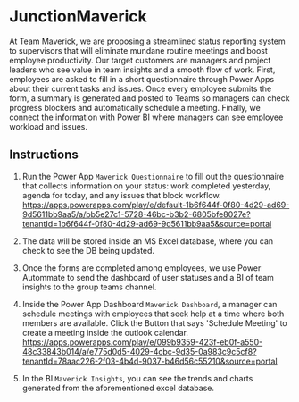 # JunctionMaverick

At Team Maverick, we are proposing a streamlined status reporting system to supervisors that will eliminate mundane routine meetings and boost employee productivity. Our target customers are managers and project leaders who see value in team insights and a smooth flow of work. First, employees are asked to fill in a short questionnaire through Power Apps about their current tasks and issues. Once every employee submits the form, a summary is generated and posted to Teams so managers can check progress blockers and automatically schedule a meeting. Finally, we connect the information with Power BI where managers can see employee workload and issues. 

## Instructions

1. Run the Power App `Maverick Questionnaire` to fill out the questionnaire that collects information on your status: work completed yesterday, agenda for today, and any issues that block workflow. 
 https://apps.powerapps.com/play/e/default-1b6f644f-0f80-4d29-ad69-9d5611bb9aa5/a/bb5e27c1-5728-46bc-b3b2-6805bfe8027e?tenantId=1b6f644f-0f80-4d29-ad69-9d5611bb9aa5&source=portal

2. The data will be stored inside an MS Excel database, where you can check to see the DB being updated. 

3. Once the forms are completed among employees, we use Power Autommate to send the dashboard of user statuses and a BI of team insights to the group teams channel. 

4. Inside the Power App Dashboard `Maverick Dashboard`, a manager can schedule meetings with employees that seek help at a time where both members are available. Click the Button that says 'Schedule Meeting' to create a meeting inside the outlook calendar. 
https://apps.powerapps.com/play/e/099b9359-423f-eb0f-a550-48c33843b014/a/e775d0d5-4029-4cbc-9d35-0a983c9c5cf8?tenantId=78aac226-2f03-4b4d-9037-b46d56c55210&source=portal

5. In the BI `Maverick Insights`, you can see the trends and charts generated from the aforementioned excel database. 
